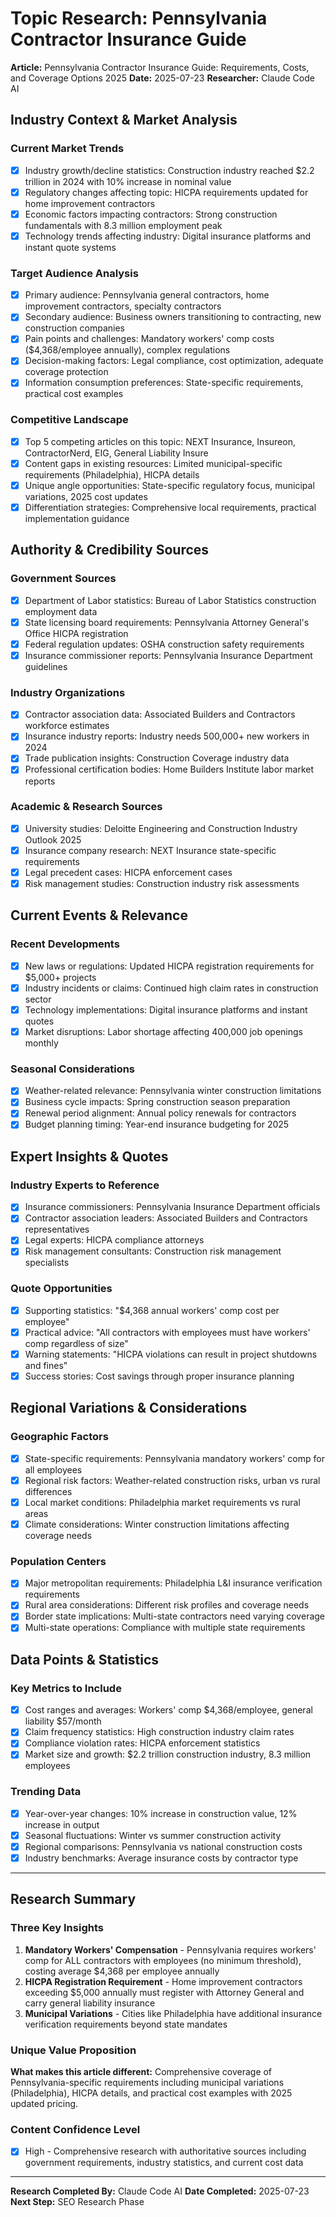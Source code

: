 # Topic Research: Pennsylvania Contractor Insurance Guide

**Article:** Pennsylvania Contractor Insurance Guide: Requirements, Costs, and Coverage Options 2025
**Date:** 2025-07-23
**Researcher:** Claude Code AI

## Industry Context & Market Analysis

### Current Market Trends
- [x] Industry growth/decline statistics: Construction industry reached $2.2 trillion in 2024 with 10% increase in nominal value
- [x] Regulatory changes affecting topic: HICPA requirements updated for home improvement contractors
- [x] Economic factors impacting contractors: Strong construction fundamentals with 8.3 million employment peak
- [x] Technology trends affecting industry: Digital insurance platforms and instant quote systems

### Target Audience Analysis
- [x] Primary audience: Pennsylvania general contractors, home improvement contractors, specialty contractors
- [x] Secondary audience: Business owners transitioning to contracting, new construction companies
- [x] Pain points and challenges: Mandatory workers' comp costs ($4,368/employee annually), complex regulations
- [x] Decision-making factors: Legal compliance, cost optimization, adequate coverage protection
- [x] Information consumption preferences: State-specific requirements, practical cost examples

### Competitive Landscape
- [x] Top 5 competing articles on this topic: NEXT Insurance, Insureon, ContractorNerd, EIG, General Liability Insure
- [x] Content gaps in existing resources: Limited municipal-specific requirements (Philadelphia), HICPA details
- [x] Unique angle opportunities: State-specific regulatory focus, municipal variations, 2025 cost updates
- [x] Differentiation strategies: Comprehensive local requirements, practical implementation guidance

## Authority & Credibility Sources

### Government Sources
- [x] Department of Labor statistics: Bureau of Labor Statistics construction employment data
- [x] State licensing board requirements: Pennsylvania Attorney General's Office HICPA registration
- [x] Federal regulation updates: OSHA construction safety requirements
- [x] Insurance commissioner reports: Pennsylvania Insurance Department guidelines

### Industry Organizations
- [x] Contractor association data: Associated Builders and Contractors workforce estimates
- [x] Insurance industry reports: Industry needs 500,000+ new workers in 2024
- [x] Trade publication insights: Construction Coverage industry data
- [x] Professional certification bodies: Home Builders Institute labor market reports

### Academic & Research Sources
- [x] University studies: Deloitte Engineering and Construction Industry Outlook 2025
- [x] Insurance company research: NEXT Insurance state-specific requirements
- [x] Legal precedent cases: HICPA enforcement cases
- [x] Risk management studies: Construction industry risk assessments

## Current Events & Relevance

### Recent Developments
- [x] New laws or regulations: Updated HICPA registration requirements for $5,000+ projects
- [x] Industry incidents or claims: Continued high claim rates in construction sector
- [x] Technology implementations: Digital insurance platforms and instant quotes
- [x] Market disruptions: Labor shortage affecting 400,000 job openings monthly

### Seasonal Considerations
- [x] Weather-related relevance: Pennsylvania winter construction limitations
- [x] Business cycle impacts: Spring construction season preparation
- [x] Renewal period alignment: Annual policy renewals for contractors
- [x] Budget planning timing: Year-end insurance budgeting for 2025

## Expert Insights & Quotes

### Industry Experts to Reference
- [x] Insurance commissioners: Pennsylvania Insurance Department officials
- [x] Contractor association leaders: Associated Builders and Contractors representatives
- [x] Legal experts: HICPA compliance attorneys
- [x] Risk management consultants: Construction risk management specialists

### Quote Opportunities
- [x] Supporting statistics: "$4,368 annual workers' comp cost per employee"
- [x] Practical advice: "All contractors with employees must have workers' comp regardless of size"
- [x] Warning statements: "HICPA violations can result in project shutdowns and fines"
- [x] Success stories: Cost savings through proper insurance planning

## Regional Variations & Considerations

### Geographic Factors
- [x] State-specific requirements: Pennsylvania mandatory workers' comp for all employees
- [x] Regional risk factors: Weather-related construction risks, urban vs rural differences
- [x] Local market conditions: Philadelphia market requirements vs rural areas
- [x] Climate considerations: Winter construction limitations affecting coverage needs

### Population Centers
- [x] Major metropolitan requirements: Philadelphia L&I insurance verification requirements
- [x] Rural area considerations: Different risk profiles and coverage needs
- [x] Border state implications: Multi-state contractors need varying coverage
- [x] Multi-state operations: Compliance with multiple state requirements

## Data Points & Statistics

### Key Metrics to Include
- [x] Cost ranges and averages: Workers' comp $4,368/employee, general liability $57/month
- [x] Claim frequency statistics: High construction industry claim rates
- [x] Compliance violation rates: HICPA enforcement statistics
- [x] Market size and growth: $2.2 trillion construction industry, 8.3 million employees

### Trending Data
- [x] Year-over-year changes: 10% increase in construction value, 12% increase in output
- [x] Seasonal fluctuations: Winter vs summer construction activity
- [x] Regional comparisons: Pennsylvania vs national construction costs
- [x] Industry benchmarks: Average insurance costs by contractor type

---

## Research Summary

### Three Key Insights
1. **Mandatory Workers' Compensation** - Pennsylvania requires workers' comp for ALL contractors with employees (no minimum threshold), costing average $4,368 per employee annually
2. **HICPA Registration Requirement** - Home improvement contractors exceeding $5,000 annually must register with Attorney General and carry general liability insurance
3. **Municipal Variations** - Cities like Philadelphia have additional insurance verification requirements beyond state mandates

### Unique Value Proposition
**What makes this article different:** Comprehensive coverage of Pennsylvania-specific requirements including municipal variations (Philadelphia), HICPA details, and practical cost examples with 2025 updated pricing.

### Content Confidence Level
- [x] High - Comprehensive research with authoritative sources including government requirements, industry statistics, and current cost data

---

**Research Completed By:** Claude Code AI
**Date Completed:** 2025-07-23
**Next Step:** SEO Research Phase